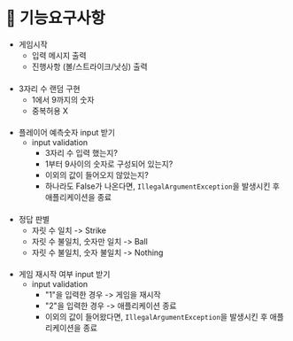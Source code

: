 # 🚀 기능요구사항

- 게임시작
  - 입력 메시지 출력
  - 진행사항 (볼/스트라이크/낫싱) 출력
####
- 3자리 수 랜덤 구현
  - 1에서 9까지의 숫자
  - 중복허용 X
####
- 플레이어 예측숫자 input 받기
    - input validation
        - 3자리 수 입력 했는지?
        - 1부터 9사이의 숫자로 구성되어 있는지?
        - 이외의 값이 들어오지 않았는지?
        - 하나라도 False가 나온다면, `IllegalArgumentException`을 발생시킨 후 애플리케이션을 종료
      
####
- 정답 판별
  - 자릿 수 일치 -> Strike
  - 자릿 수 불일치, 숫자만 일치 -> Ball
  - 자릿 수 불일치, 숫자 불일치 -> Nothing

####
- 게임 재시작 여부 input 받기
  - input validation
    - "1"을 입력한 경우 -> 게임을 재시작
    - "2"을 입력한 경우 -> 애플리케이션 종료
    - 이외의 값이 들어왔다면, `IllegalArgumentException`을 발생시킨 후 애플리케이션을 종료

